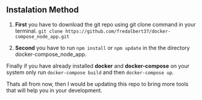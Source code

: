 ## **Instalation Method**

1. **First** you have to download the git repo using git clone command in your terminal.
`git clone https://github.com/fredalbert37/docker-compose_node_app.git`

2. **Second** you have to run `npm install` or `npm update` in the the directory docker-compose_node_app.

Finally if you have already installed **docker** and **docker-compose** on your system only run `docker-compose build` and then `docker-compose up`.

Thats all from now, then I would be updating this repo to bring more tools that will help you in your development.
